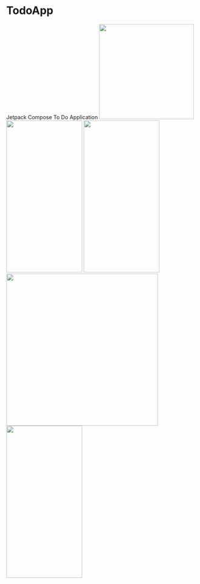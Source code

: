 # TodoApp
Jetpack Compose To Do Application <be>
<img src="https://user-images.githubusercontent.com/70949133/167070005-8c21289e-9af5-4039-ac34-3e1765abda2c.png" width="250" height="250"> <br>
<img src="https://play-lh.googleusercontent.com/Jf88ikn68CilBUJHwhRcRY1olbH2ps-5IP9tftAxEaZZIhLmACekSQDmXYF0R2B9Fw=w2560-h1440-rw" width="200" height="400"/>
<img src="https://github.com/pushpak-gosavi/TodoApp/assets/70949133/820e2920-0bb8-437d-86ad-3763abdd7d1a" width="200" height="400"/>
<img src="https://github.com/pushpak-gosavi/TodoApp/assets/70949133/d602229e-6f8d-47bf-8d1d-3e2ecef6e6c7" widh="200" height="400"/>
<img src="https://github.com/pushpak-gosavi/TodoApp/assets/70949133/d0151540-7227-476c-b19f-de1b2db7e43f" width="200" height="400"/>


